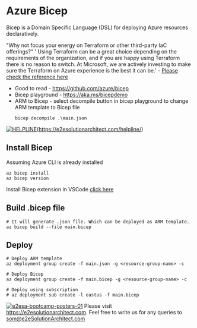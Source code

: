 # Azure Bicep

Bicep is a Domain Specific Language (DSL) for deploying Azure resources declaratively.

 "Why not focus your energy on Terraform or other third-party IaC offerings?"
' Using Terraform can be a great choice depending on the requirements of the organization, and if you are happy using Terraform there is no reason to switch. At Microsoft, we are actively investing to make sure the Terraform on Azure experience is the best it can be.' - [Please check the reference here](https://github.com/azure/bicep/#faq)


- Good to read - https://github.com/azure/bicep
- Bicep playground - https://aka.ms/bicepdemo
- ARM to Bicep - select decompile button in bicep playground to change ARM template to Bicep file
  ```
  bicep decompile .\main.json
  ```

[![HELPLINE](https://github.com/e2eSolutionArchitect/academy/assets/8308302/3b85acaf-50f5-4a4f-850d-46216de108af)](Helpline)(https://e2esolutionarchitect.com/helpline/)


## Install Bicep
Assuming Azure CLI is already installed

```
az bicep install
az bicep version
```

Install Bicep extension in VSCode [click here](https://learn.microsoft.com/en-us/azure/azure-resource-manager/bicep/install#visual-studio-code-and-bicep-extension)


## Build .bicep file
```
# It will generate .json file. Which can be deployed as ARM template. 
az bicep build --file main.bicep

```

## Deploy
```
# Deploy ARM template
az deployment group create -f main.json -g <resource-group-name> -c

# Deploy Bicep
az deployment group create -f main.bicep -g <resource-group-name> -c

# Deploy using subscription
# az deployment sub create -l eastus -f main.bicep
```

[![e2esa-bootcamp-posters-01](https://github.com/e2eSolutionArchitect/terraform/assets/62712515/485d9a63-da4b-4308-853d-cca3a5334e89)](https://e2esolutionarchitect.eventbrite.ca)
Please visit https://e2esolutionarchitect.com. Feel free to write us for any queries to som@e2eSolutionArchitect.com
